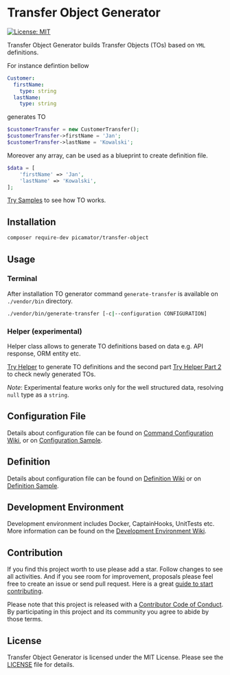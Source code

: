 Transfer Object Generator
==========================
[![License: MIT](https://img.shields.io/badge/License-MIT-yellow.svg)](https://opensource.org/licenses/MIT)

Transfer Object Generator builds Transfer Objects (TOs) based on `YML` definitions.

For instance defintion bellow
```yml
Customer:
  firstName:
    type: string
  lastName:
    type: string
```

generates TO
```php
$customerTransfer = new CustomerTransfer();
$customerTransfer->firstName = 'Jan';
$customerTransfer->lastName = 'Kowalski';
```

Moreover any array, can be used as a blueprint to create definition file.
```php
$data = [
    'firstName' => 'Jan',
    'lastName' => 'Kowalski',
];
```

[Try Samples](/doc/Samples/try-samples.php) to see how TO works.

Installation
------------

```bash
composer require-dev picamator/transfer-object
```

Usage
-----

### Terminal
After installation TO generator command `generate-transfer` is available on `./vendor/bin` directory.

```bash
./vendor/bin/generate-transfer [-c|--configuration CONFIGURATION]
```

### Helper (experimental)
Helper class allows to generate TO definitions based on data e.g. API response, ORM entity etc.

[Try Helper](/doc/Helper/try-helper.php) to generate TO definitions and the second part [Try Helper Part 2](/doc/Helper/try-helper-part-2.php)
to check newly generated TOs.

_Note_: Experimental feature works only for the well structured data, resolving `null` type as a `string`.

Configuration File
------------------
Details about configuration file can be found on [Command Configuration Wiki](https://github.com/picamator/transfer-object/wiki/Command-Configuration),
or on [Configuration Sample](/doc/Samples/config/generator.yml).

Definition
----------
Details about configuration file can be found on [Definition Wiki](https://github.com/picamator/transfer-object/wiki/Definition)
or on [Definition Sample](/doc/Samples/config/definition).

Development Environment
-----------------------
Development environment includes Docker, CaptainHooks, UnitTests etc.
More information can be found on the [Development Environment Wiki](https://github.com/picamator/transfer-object/wiki/Development-Environment).

Contribution
------------
If you find this project worth to use please add a star. Follow changes to see all activities.
And if you see room for improvement, proposals please feel free to create an issue or send pull request.
Here is a great [guide to start contributing](https://guides.github.com/activities/contributing-to-open-source/).

Please note that this project is released with a [Contributor Code of Conduct](http://contributor-covenant.org/version/1/4/).
By participating in this project and its community you agree to abide by those terms.

License
-------
Transfer Object Generator is licensed under the MIT License. Please see the [LICENSE](LICENSE) file for details.
